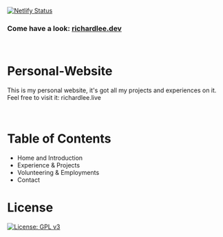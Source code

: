 [![Netlify Status](https://api.netlify.com/api/v1/badges/a0453cdb-c3dd-4f26-9e9f-3667bb7455a8/deploy-status)](https://app.netlify.com/sites/richardleedev/deploys)

### Come have a look: [richardlee.dev](https://richardlee.dev/)

<br/>

# Personal-Website

This is my personal website, it's got all my projects and experiences on it. Feel free to visit it: richardlee.live

<br/>

# Table of Contents

- Home and Introduction
- Experience & Projects
- Volunteering & Employments
- Contact

# License

[![License: GPL v3](https://img.shields.io/badge/License-GPLv3-blue.svg)](https://www.gnu.org/licenses/gpl-3.0)
